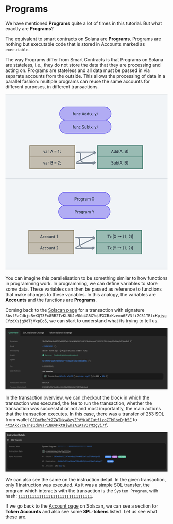 # Programs

We have mentioned **Programs** quite a lot of times in this tutorial. But what exactly are **Programs**?

The equivalent to smart contracts on Solana are **Programs**. Programs are nothing but executable code that is stored in Accounts marked as `executable`.

The way Programs differ from Smart Contracts is that Programs on Solana are stateless, i.e., they do not store the data that they are processing and acting on. Programs are stateless and all data must be passed in via separate accounts from the outside. This allows the processing of data in a parallel fashion: multiple programs can reuse the same accounts for different purposes, in different transactions.

![description](images/prog1.png)

You can imagine this parallelisation to be something similar to how functions in programming work. In programming, we can define variables to store some data. These variables can then be passed as reference to functions that make changes to these variables. In this analogy, the variables are **Accounts** and the functions are **Programs**.

Coming back to the [Solscan page](https://solscan.io/tx/3bsfEaCdbjcBvXQT3Fx85R2TvKL3KJe5kb4G8XYqUFXCBxKzemu6FV3fi2C51TBtcKpjygCfzdXsjg9dTjVxpEo5) for a transaction with signature `3bsfEaCdbjcBvXQT3Fx85R2TvKL3KJe5kb4G8XYqUFXCBxKzemu6FV3fi2C51TBtcKpjygCfzdXsjg9dTjVxpEo5`, we can start to understand what its trying to tell us.

![description](images/prog2.png)

In the transaction overview, we can checkout the block in which the transaction was executed, the fee to run the transaction, whether the transaction was successful or not and most importantly, the main actions that the transaction executes. In this case, there was a transfer of 253 SOL from wallet [`GFDmfhoPtZZATNxw8zyZPVYKkBZutf1zoZTbRbxDjh5E`](https://solscan.io/account/GFDmfhoPtZZATNxw8zyZPVYKkBZutf1zoZTbRbxDjh5E) to [`4tzAkc7cGTns1dsVaP18KvMkt9jEmzA1AaV3rMzgyi7f`](https://solscan.io/account/4tzAkc7cGTns1dsVaP18KvMkt9jEmzA1AaV3rMzgyi7f).

![description](images/prog3.png)

We can also see the same on the instruction detail. In the given transaction, only 1 instruction was executed. As it was a simple SOL transfer, the program which interacts with the transaction is the `System Program`, with hash: [`11111111111111111111111111111111`](https://solscan.io/account/11111111111111111111111111111111).

If we go back to the [Account page](https://solscan.io/account/GFDmfhoPtZZATNxw8zyZPVYKkBZutf1zoZTbRbxDjh5E#tokenAccounts) on Solscan, we can see a section for **Token Accounts** and also see some **SPL-tokens** listed. Let us see what these are.
